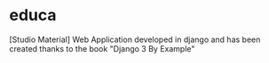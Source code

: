 # educa
[Studio Material] Web Application developed in django and has been created thanks to the book "Django 3 By Example"

